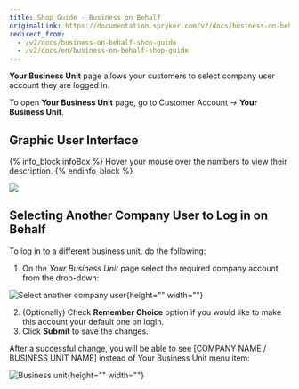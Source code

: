 ```yaml
---
title: Shop Guide - Business on Behalf
originalLink: https://documentation.spryker.com/v2/docs/business-on-behalf-shop-guide
redirect_from:
  - /v2/docs/business-on-behalf-shop-guide
  - /v2/docs/en/business-on-behalf-shop-guide
---
```




**Your Business Unit** page allows your customers to select company user account they are logged in.

To open **Your Business Unit** page, go to Customer Account → **Your Business Unit**.


## Graphic User Interface

{% info_block infoBox %}
Hover your mouse over the numbers to view their description.
{% endinfo_block %}

<div class="mapster-container">
            <img class="mapster-image" src="https://spryker.s3.eu-central-1.amazonaws.com/docs/User+Guides/Shop+User+Guides/Business+on+Behalf/business-on-behalf-ui.png" usemap="#Map" data-mapster-config="" />
            <map class="mapster-map" name="Map" id="Map">
                <area alt="" id="id1" href="#" shape="rect" coords="247,130,286,170" data-static-state="false" data-key="id1" data-tool-tip="A menu for managing customer information, viewing orders." />
                <area alt="" id="id2" href="#" shape="rect" coords="365,259,406,300" data-static-state="false" data-key="id2" data-tool-tip="A drop-down to select the company user account you are operating in. The accounts are displayed in the format [COMPANY NAME / BUSINESS UNIT NAME]. No Business Unit value in the drop-down means that user isn't yet logged into any company accounts." />
                <area alt="" id="id3" href="#" shape="rect" coords="360,352,401,393" data-static-state="false" data-key="id3" data-tool-tip="A checkbox to make company user account selection as a default one." />
                <area alt="" id="id4" href="#" shape="rect" coords="358,427,398,469" data-static-state="false" data-key="id4" data-tool-tip="Saves changes." />
            </map>
        </div>

## Selecting Another Company User to Log in on Behalf

To log in to a different business unit, do the following:

1. On the *Your Business Unit* page select the required company account from the drop-down:

![Select another company user](https://spryker.s3.eu-central-1.amazonaws.com/docs/User+Guides/Shop+User+Guides/Business+on+Behalf/select-another-company-user.png){height="" width=""}

2. (Optionally) Check **Remember Choice** option if you would like to make this account your default one on login.
3. Click **Submit** to save the changes.

After a successful change, you will be able to see  [COMPANY NAME / BUSINESS UNIT NAME] instead of Your Business Unit menu item:

![Business unit](https://spryker.s3.eu-central-1.amazonaws.com/docs/User+Guides/Shop+User+Guides/Business+on+Behalf/business-unit-changed.png){height="" width=""}

<!-- Last review date: Mar 06, 2019 by Oksana Karasyova -->

